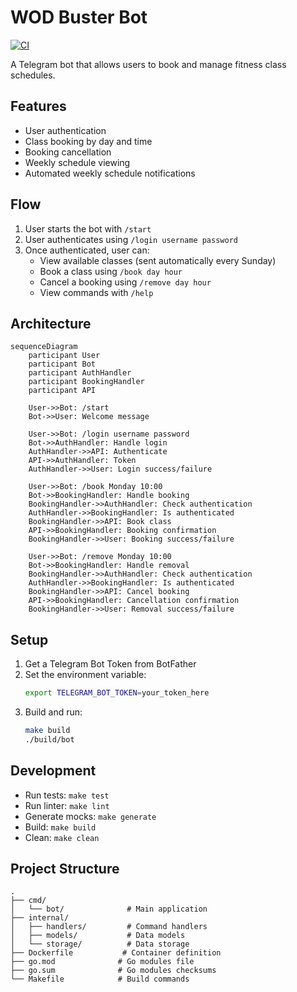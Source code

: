 # WOD Buster Bot

[![CI](https://github.com/MihaiLupoiu/wodbuster-bot/actions/workflows/ci.yaml/badge.svg)](https://github.com/MihaiLupoiu/wodbuster-bot/actions/workflows/ci.yaml)



A Telegram bot that allows users to book and manage fitness class schedules.

## Features

- User authentication
- Class booking by day and time
- Booking cancellation
- Weekly schedule viewing
- Automated weekly schedule notifications

## Flow

1. User starts the bot with `/start`
2. User authenticates using `/login username password`
3. Once authenticated, user can:
   - View available classes (sent automatically every Sunday)
   - Book a class using `/book day hour`
   - Cancel a booking using `/remove day hour`
   - View commands with `/help`

## Architecture

```mermaid
sequenceDiagram
    participant User
    participant Bot
    participant AuthHandler
    participant BookingHandler
    participant API

    User->>Bot: /start
    Bot->>User: Welcome message

    User->>Bot: /login username password
    Bot->>AuthHandler: Handle login
    AuthHandler->>API: Authenticate
    API->>AuthHandler: Token
    AuthHandler->>User: Login success/failure

    User->>Bot: /book Monday 10:00
    Bot->>BookingHandler: Handle booking
    BookingHandler->>AuthHandler: Check authentication
    AuthHandler->>BookingHandler: Is authenticated
    BookingHandler->>API: Book class
    API->>BookingHandler: Booking confirmation
    BookingHandler->>User: Booking success/failure

    User->>Bot: /remove Monday 10:00
    Bot->>BookingHandler: Handle removal
    BookingHandler->>AuthHandler: Check authentication
    AuthHandler->>BookingHandler: Is authenticated
    BookingHandler->>API: Cancel booking
    API->>BookingHandler: Cancellation confirmation
    BookingHandler->>User: Removal success/failure
```

## Setup

1. Get a Telegram Bot Token from BotFather
2. Set the environment variable:
   ```bash
   export TELEGRAM_BOT_TOKEN=your_token_here
   ```
3. Build and run:
   ```bash
   make build
   ./build/bot
   ```

## Development

- Run tests: `make test`
- Run linter: `make lint`
- Generate mocks: `make generate`
- Build: `make build`
- Clean: `make clean`

## Project Structure

```
.
├── cmd/
│   └── bot/              # Main application
├── internal/
│   ├── handlers/         # Command handlers
│   ├── models/           # Data models
│   └── storage/          # Data storage
├── Dockerfile           # Container definition
├── go.mod              # Go modules file
├── go.sum              # Go modules checksums
└── Makefile            # Build commands
```
